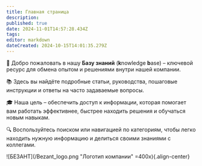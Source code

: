 ```yaml
---
title: Главная страница
description: 
published: true
date: 2024-11-01T14:57:28.434Z
tags: 
editor: markdown
dateCreated: 2024-10-15T14:01:35.279Z
---
```


👋 Добро пожаловать в нашу **Базу знаний** (**k**nowledge **b**ase) – ключевой ресурс для обмена опытом и решениями внутри нашей компании.

📚 Здесь вы найдёте подробные статьи, руководства, пошаговые инструкции и ответы на часто задаваемые вопросы.

🎓 Наша цель – обеспечить доступ к информации, которая помогает вам работать эффективнее, быстрее находить решения и обучаться новым навыкам. 

🔍 Воспользуйтесь поиском или навигацией по категориям, чтобы легко находить нужную информацию и делиться своими знаниями с коллегами.

![БЕЗАНТ](/Bezant_logo.png "Логотип компании" =400x){.align-center}